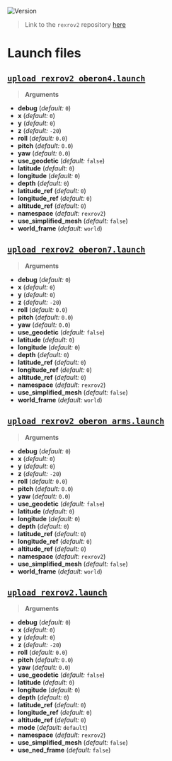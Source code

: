 ![Version](https://img.shields.io/badge/version-0.1.3-brightgreen.svg)

> Link to the `rexrov2` repository [here](https://github.com/uuvsimulator/rexrov2)

# Launch files

## [`upload_rexrov2_oberon4.launch`](https://github.com/uuvsimulator/rexrov2/tree/master/rexrov2_description/launch/upload_rexrov2_oberon4.launch)

> **Arguments**

* **debug** (*default:* `0`)
* **x** (*default:* `0`)
* **y** (*default:* `0`)
* **z** (*default:* `-20`)
* **roll** (*default:* `0.0`)
* **pitch** (*default:* `0.0`)
* **yaw** (*default:* `0.0`)
* **use_geodetic** (*default:* `false`)
* **latitude** (*default:* `0`)
* **longitude** (*default:* `0`)
* **depth** (*default:* `0`)
* **latitude_ref** (*default:* `0`)
* **longitude_ref** (*default:* `0`)
* **altitude_ref** (*default:* `0`)
* **namespace** (*default:* `rexrov2`)
* **use_simplified_mesh** (*default:* `false`)
* **world_frame** (*default:* `world`)

## [`upload_rexrov2_oberon7.launch`](https://github.com/uuvsimulator/rexrov2/tree/master/rexrov2_description/launch/upload_rexrov2_oberon7.launch)

> **Arguments**

* **debug** (*default:* `0`)
* **x** (*default:* `0`)
* **y** (*default:* `0`)
* **z** (*default:* `-20`)
* **roll** (*default:* `0.0`)
* **pitch** (*default:* `0.0`)
* **yaw** (*default:* `0.0`)
* **use_geodetic** (*default:* `false`)
* **latitude** (*default:* `0`)
* **longitude** (*default:* `0`)
* **depth** (*default:* `0`)
* **latitude_ref** (*default:* `0`)
* **longitude_ref** (*default:* `0`)
* **altitude_ref** (*default:* `0`)
* **namespace** (*default:* `rexrov2`)
* **use_simplified_mesh** (*default:* `false`)
* **world_frame** (*default:* `world`)

## [`upload_rexrov2_oberon_arms.launch`](https://github.com/uuvsimulator/rexrov2/tree/master/rexrov2_description/launch/upload_rexrov2_oberon_arms.launch)

> **Arguments**

* **debug** (*default:* `0`)
* **x** (*default:* `0`)
* **y** (*default:* `0`)
* **z** (*default:* `-20`)
* **roll** (*default:* `0.0`)
* **pitch** (*default:* `0.0`)
* **yaw** (*default:* `0.0`)
* **use_geodetic** (*default:* `false`)
* **latitude** (*default:* `0`)
* **longitude** (*default:* `0`)
* **depth** (*default:* `0`)
* **latitude_ref** (*default:* `0`)
* **longitude_ref** (*default:* `0`)
* **altitude_ref** (*default:* `0`)
* **namespace** (*default:* `rexrov2`)
* **use_simplified_mesh** (*default:* `false`)
* **world_frame** (*default:* `world`)

## [`upload_rexrov2.launch`](https://github.com/uuvsimulator/rexrov2/tree/master/rexrov2_description/launch/upload_rexrov2.launch)

> **Arguments**

* **debug** (*default:* `0`)
* **x** (*default:* `0`)
* **y** (*default:* `0`)
* **z** (*default:* `-20`)
* **roll** (*default:* `0.0`)
* **pitch** (*default:* `0.0`)
* **yaw** (*default:* `0.0`)
* **use_geodetic** (*default:* `false`)
* **latitude** (*default:* `0`)
* **longitude** (*default:* `0`)
* **depth** (*default:* `0`)
* **latitude_ref** (*default:* `0`)
* **longitude_ref** (*default:* `0`)
* **altitude_ref** (*default:* `0`)
* **mode** (*default:* `default`)
* **namespace** (*default:* `rexrov2`)
* **use_simplified_mesh** (*default:* `false`)
* **use_ned_frame** (*default:* `false`)

